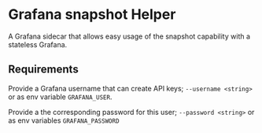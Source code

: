 # Grafana snapshot Helper

A Grafana sidecar that allows easy usage of the snapshot capability with a stateless Grafana.

## Requirements

Provide a Grafana username that can create API keys; `--username <string>` or as env variable `GRAFANA_USER`.

Provide a the corresponding password for this user; `--password <string>` or as env variables `GRAFANA_PASSWORD`
